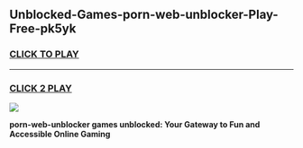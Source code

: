 
## Unblocked-Games-porn-web-unblocker-Play-Free-pk5yk
<h3>
<a href="https://premium76.site?title=porn-web-unblocker&ref=20M">CLICK TO PLAY</a></h3>
<hr>

<h3>
<a href="https://premium76.site?title=porn-web-unblocker&ref=20M">CLICK 2 PLAY</a>
  
</h3>

<a href="https://premium76.site?title=porn-web-unblocker&ref=19M"><img src="https://clearcache.store/games.png"></a>


**porn-web-unblocker games unblocked: Your Gateway to Fun and Accessible Online Gaming**
